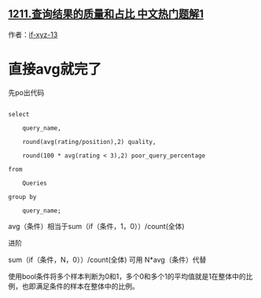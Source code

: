 ## [1211.查询结果的质量和占比 中文热门题解1](https://leetcode.cn/problems/queries-quality-and-percentage/solutions/100000/zhi-jie-avgjiu-wan-liao-by-daggy)

作者：[if-xyz-13](https://leetcode.cn/u/if-xyz-13)
# 直接avg就完了
先po出代码
```
select
    query_name,
    round(avg(rating/position),2) quality,
    round(100 * avg(rating < 3),2) poor_query_percentage
from
    Queries
group by
    query_name;
```
avg（条件）相当于sum（if（条件，1，0））/count(全体)
进阶
sum（if（条件，N，0））/count(全体) 可用 N*avg（条件）代替

使用bool条件将多个样本判断为0和1，多个0和多个1的平均值就是1在整体中的比例，也即满足条件的样本在整体中的比例。
